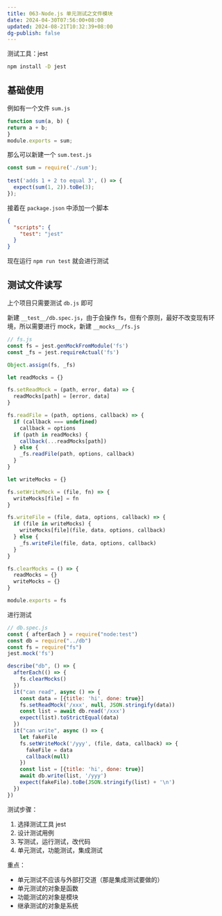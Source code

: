 ```yaml
---
title: 063-Node.js 单元测试之文件模块
date: 2024-04-30T07:56:00+08:00
updated: 2024-08-21T10:32:39+08:00
dg-publish: false
---
```


测试工具：jest

```sh
npm install -D jest
```

## 基础使用

例如有一个文件 `sum.js`

```js
function sum(a, b) {  
return a + b;  
}  
module.exports = sum;
```

那么可以新建一个 `sum.test.js`

```js
const sum = require('./sum');  
  
test('adds 1 + 2 to equal 3', () => {  
  expect(sum(1, 2)).toBe(3);  
});
```

接着在 `package.json` 中添加一个脚本

```json
{  
  "scripts": {  
    "test": "jest"  
  }  
}
```

现在运行 `npm run test` 就会进行测试

## 测试文件读写

上个项目只需要测试 `db.js` 即可

新建 `__test__/db.spec.js`，由于会操作 fs，但有个原则，最好不改变现有环境，所以需要进行 mock，新建 `__mocks__/fs.js`

```js
// fs.js
const fs = jest.genMockFromModule('fs')
const _fs = jest.requireActual('fs')

Object.assign(fs, _fs)

let readMocks = {}

fs.setReadMock = (path, error, data) => {
  readMocks[path] = [error, data]
}

fs.readFile = (path, options, callback) => {
  if (callback === undefined)
    callback = options
  if (path in readMocks) {
    callback(...readMocks[path])
  } else {
    _fs.readFile(path, options, callback)
  }
}

let writeMocks = {}

fs.setWriteMock = (file, fn) => {
  writeMocks[file] = fn
}

fs.writeFile = (file, data, options, callback) => {
  if (file in writeMocks) {
    writeMocks[file](file, data, options, callback)
  } else {
    _fs.writeFile(file, data, options, callback)
  }
}

fs.clearMocks = () => {
  readMocks = {}
  writeMocks = {}
}

module.exports = fs
```

进行测试

```js
// db.spec.js
const { afterEach } = require("node:test")
const db = require("../db")
const fs = require("fs")
jest.mock('fs')

describe("db", () => {
  afterEach(() => {
    fs.clearMocks()
  })
  it("can read", async () => {
    const data = [{title: 'hi', done: true}]
    fs.setReadMock('/xxx', null, JSON.stringify(data))
    const list = await db.read('/xxx')
    expect(list).toStrictEqual(data)
  })
  it("can write", async () => {
    let fakeFile
    fs.setWriteMock('/yyy', (file, data, callback) => {
      fakeFile = data
      callback(null)
    })
    const list = [{title: 'hi', done: true}]
    await db.write(list, '/yyy')
    expect(fakeFile).toBe(JSON.stringify(list) + '\n')
  })
})
```

测试步骤：

1. 选择测试工具 jest
2. 设计测试用例
3. 写测试，运行测试，改代码
4. 单元测试，功能测试，集成测试

重点：

- 单元测试不应该与外部打交道（那是集成测试要做的）
- 单元测试的对象是函数
- 功能测试的对象是模块
- 继承测试的对象是系统
